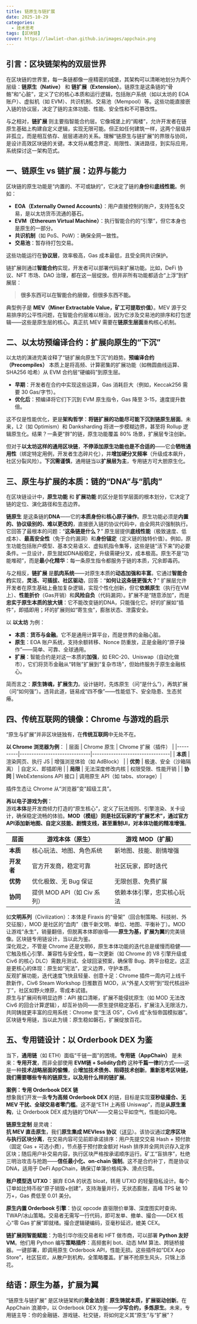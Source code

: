 ```yaml
---
title: 链原生与链扩展
date: 2025-10-29
categories:
  - 技术思考
tags: [区块链]
cover: https://lawliet-chan.github.io/images/appchain.png
---
```


## 引言：区块链架构的双层世界

在区块链的世界里，每一条链都像一座精密的城堡，其架构可以清晰地划分为两个层级：**链原生（Native）** 和 **链扩展（Extension）**。链原生是这条链的“骨骼”和“心脏”，定义了它的核心本质和运行逻辑，包括账户系统（如以太坊的 EOA 账户）、虚拟机（如 EVM）、共识机制、交易池（Mempool）等。这些功能直接嵌入链的协议层，决定了链的主体功能、性能、安全性和不可篡改性。

与之相对，**链扩展** 则主要指智能合约层。它像城堡上的“阁楼”，允许开发者在链原生基础上构建自定义逻辑，实现无限可能。但正如任何建筑一样，这两个层级并非孤立，而是相互依存、层层递进的关系。理解“链原生与链扩展”的界限与协同，是设计高效区块链的关键。本文将从概念界定、局限性、演进路径，到实际应用，系统探讨这一架构范式。

## 一、链原生 vs 链扩展：边界与能力

区块链的原生功能是“内置的、不可或缺的”，它决定了链的**身份**和**底线性能**。例如：
- **EOA（Externally Owned Accounts）**：用户直接控制的账户，支持签名交易，是以太坊货币流通的基石。
- **EVM（Ethereum Virtual Machine）**：执行智能合约的“引擎”，但它本身也是原生的一部分。
- **共识机制**（如 PoS、PoW）：确保全网一致性。
- **交易池**：暂存待打包交易。

这些功能运行在**协议层**，效率极高，Gas 成本最低，且受全网共识保护。

链扩展则通过**智能合约**实现，开发者可以部署代码来扩展功能。比如，DeFi 协议、NFT 市场、DAO 治理，都在这一层绽放。但并非所有功能都适合“上浮”到扩展层：

> **很多东西可以在智能合约层做，但很多东西不能。**

典型例子是 **MEV（Miner Extractable Value，矿工可提取价值）**。MEV 源于交易排序的公平性问题，在智能合约层难以根治，因为它涉及交易池的排序和打包逻辑——这些是原生层的核心。真正抗 MEV 需要在**链原生层面**重构核心机制。    


## 二、以太坊预编译合约：扩展向原生的“下沉”

以太坊的演进完美诠释了“链扩展向原生下沉”的趋势。**预编译合约（Precompiles）** 本质上是将高频、计算密集的扩展功能（如椭圆曲线运算、SHA256 哈希）从 EVM 合约层“硬编码”到原生层。

- **早期**：开发者在合约中实现这些运算，Gas 消耗巨大（例如，Keccak256 需要 30 Gas/字节）。
- **优化后**：预编译将它们下沉到 EVM 原生指令，Gas 降至 3-15，速度提升数倍。

这不仅是性能优化，更是**架构哲学**：**将链扩展的功能尽可能下沉到链原生层面**。未来，L2（如 Optimism）和 Danksharding 将进一步模糊边界，甚至将 Rollup 逻辑原生化。结果？一条更“胖”的链，原生功能覆盖 80% 场景，扩展层专注创新。

但对于**以太坊这样的通用区块链**，**不停添加原生功能也是不合适的**——它会**牺牲通用性**（绑定特定用例，开发者生态碎片化），并**增加硬分叉频率**（升级成本飙升，社区分裂风险）。**下沉需谨慎**，通用链当以**扩展层为主**，专用链方可大胆原生化。

## 三、原生与扩展的本质：链的“DNA”与“肌肉”

在区块链设计中，**原生功能** 和 **扩展功能** 的区分是哲学层面的根本划分，它决定了链的定位、演化路径和生态边界。

**链原生** 是这条链的**DNA**——它的**本质身份**和**核心原子操作**。原生功能必须是**内置的、协议级别的、难以更改的**，直接嵌入链的协议代码中，由全网共识强制执行。它回答了最根本的问题：“**这条链是什么？**” 原生层提供**底线性能**（极致速度、低成本）、**最高安全性**（免于合约漏洞）和**身份锚定**（定义链的独特价值）。例如，原生功能包括账户模型、基本交易语义、虚拟机指令集等，这些是链“活下来”的必要条件。一旦设计，原生就如DNA般稳定，升级需硬分叉，成本极高。原生不是“功能堆砌”，而是**最小化精华**：每一条原生指令都服务于链的本质，冗余即毒药。

与之相反，**链扩展** 是**肌肉系统**——对原生本质的**动态加强和丰富**。它通过**智能合约**实现，**灵活、可插拔、社区驱动**，回答：“**如何让这条链更强大？**” 扩展层允许开发者在原生基础上叠加复杂逻辑，实现个性化创新，但它**依赖原生**（执行在VM上）、**性能折价**（Gas开销）和**风险自负**（代码漏洞）。扩展不是“随意添加”，而是**忠实于原生本质的放大镜**：它不能改变链的DNA，只能强化它。好的扩展如“插件”，即插即用；坏的扩展则如“寄生虫”，膨胀状态、泄露安全。

以 **以太坊** 为例：
- **本质**：**货币与金融**。它不是通用计算平台，而是世界的金融心脏。
- **原生**：EOA 账户系统，支持余额转移、Nonce 防重放，正是金融的“原子操作”——简单、可靠、全球通用。
- **扩展**：智能合约是对这一本质的**加强**，如 ERC-20、Uniswap（自动化做市），它们将货币金融从“转账”扩展到“复杂市场”，但始终服务于原生金融核心。

简而言之：**原生铸魂，扩展生力**。设计链时，先炼原生（问“是什么”），再筑扩展（问“如何强”）。违背此道，链易成“四不像”——性能低下、安全隐患、生态贫瘠。

## 四、传统互联网的镜像：Chrome 与游戏的启示

“原生与扩展”并非区块链独有，在**传统互联网**中无处不在。

**以 Chrome 浏览器为例**：
| 层面     | Chrome 原生                  | Chrome 扩展（插件）              |
|----------|------------------------------|---------------------------------|
| **本质** | 渲染网页、执行 JS            | 增强浏览体验（如 AdBlock）      |
| **优势** | 极速、安全（沙箱隔离）       | 自定义、即插即用                |
| **局限** | 无法深度修改内核             | 权限受限、性能开销              |
| **协同** | WebExtensions API 接口       | 调用原生 API（如 tabs、storage）|

插件生态让 Chrome 从“浏览器”变“超级工具”。

**再以电子游戏为例**：  
游戏**本体**是开发商倾力打造的“原生核心”，定义了玩法规则、引擎渲染、关卡设计，确保稳定流畅的体验。**MOD（模组）**则是社区玩家的“扩展艺术”，通过官方API添加新地图、自定义技能、剧情支线，甚至重制UI，对本体功能的**精准增强**。

| 层面     | 游戏本体（原生）             | 游戏 MOD（扩展）                |
|----------|------------------------------|---------------------------------|
| **本质** | 核心玩法、地图、角色系统     | 新地图、技能、剧情增强          |
| **开发者** | 官方开发商，稳定可靠         | 社区玩家，即时迭代              |
| **优势** | 优化极致、无 Bug 保证        | 无限创意、免费扩展              |
| **协同** | 提供 MOD API（如 Civ 系列）  | 依赖本体引擎，忠实核心玩法      |

如**文明系列**（Civilization）：本体是 Firaxis 的“骨架”（回合制策略、科技树、外交征服），MOD 是社区的“血肉”（数千新文明、单位、地图、平衡补丁）。MOD 让游戏“永生”，销量翻倍，但脱离本体即崩塌——**原生为基，扩展为翼**的完美镜像。区块链专用链设计，当以此为鉴。   
深化观之，不管是 Chrome 还是文明6，原生本体功能的迭代总是缓慢而稳健——它触及核心引擎、兼容性与安全性，每一次更新（如 Chrome 的 V8 引擎升级或 Civ6 的核心 DLC）需数月测试、全球回滚预案，确保零 Bug、跨平台稳定。这正是更核心的体现：原生如“宪法”，定义边界，守护本质。   
反观扩展功能，迭代速度飞快且轻量、创意十足：Chrome 插件一周内可上线千款新作，Civ6 Steam Workshop 日推数百 MOD，从“外星人文明”到“现代核战补丁”，社区如野火燎原，零成本试错。   
原生与扩展间有明显边界：API 接口清晰，扩展不能侵扰原生（如 MOD 无法改 Civ6 的回合计算逻辑），却互补协同——原生提供稳定基石，扩展注入无限活力，共同铸就更丰富的应用系统：Chrome 变“生活 OS”，Civ6 成“永恒帝国模拟器”。区块链专用链，当以此为镜：原生稳如磐石，扩展绽放百花。

## 五、专用链设计：以 Orderbook DEX 为鉴

当下，**通用链**（如 ETH）面临“千链一面”的困境。**专用链（AppChain）** 是未来：**专用开发**，而非全部使用 **EVM链 + Solidity合约** 这种**千篇一律**的方式——这是一种**技术战略层面的偷懒**，会**增加技术债务、阻碍技术创新**。**重新思考区块链，我们需要哪些专有的链原生，以及用什么样的链扩展**。

**案例：专用 Orderbook DEX 链**  
想象我们开发一条**专为高频 Orderbook DEX** 的链，目标是实现**亚秒级撮合、无 MEV 干扰、全球交易者零门槛**。这不是“ETH 上再搭 Uniswap”，而是**从原生重构**，让 Orderbook DEX 成为链的“DNA”——交易公平如空气，性能如闪电。

**链原生定制** 是灵魂：  
**抗 MEV 直击原生**，我们**原生集成 MEVless 协议**（[详见](https://lawliet-chan.github.io/2025/09/20/MEVless/)）。该协议通过**定序区块与执行区块分离**，在交易内容可见前即承诺排序：用户先提交交易 Hash + 预付款（固定 Gas + 可选小费），节点基于预付款金额对 Hash 排序并全网共识存入定序区块；随后用户补交易内容，执行区块严格按承诺顺序运行。矿工“盲排序”，杜绝三明治攻击与抢跑——**信任最小化、on-chain 强制**。这不是合约补丁，而是协议 DNA，适用于 DeFi AppChain，确保订单簿价格纯净、滑点归零。

**账户模型选 UTXO**：摒弃 EOA 的状态 bloat，转用 UTXO 的轻量隐私设计。每个订单如比特币般“原子销毁+创建”，支持海量并行，无状态膨胀，高峰 TPS 破 10 万+，Gas 费低至 0.01 美分。

**原生内置 Orderbook 引擎**：协议 opcode 直驱限价单簿、深度图实时查询、TWAP/冰山策略。交易者无需写一行代码，即可发单、撤单、撮合——DEX 核心“零 Gas 扩展”即就绪。撮合逻辑硬编码，亚毫秒延迟，媲美 CEX。

**链扩展则智能赋能**：为吸引华尔街交易者和 HFT 做市商，可以部署 **Python 友好 VM**。他们用 Python 编写**策略插件**：高频套利 bot、动态 MM 算法、跨链桥接器。一键部署，即调用原生 Orderbook API，性能无损。这些插件如“DEX App Store”，社区狂欢，从散户到机构，全策略覆盖。扩展不抢原生风头，只锦上添花。


## 结语：原生为基，扩展为翼

“链原生与链扩展” 是区块链架构的**黄金法则**：**原生铸就本质，扩展驱动创新**。在 AppChain 浪潮中，以 Orderbook DEX 为鉴——**少写合约，多炼原生**。未来，专用链主导：你的金融链、游戏链、社交链，将如何定义其“原生”与“扩展”？

